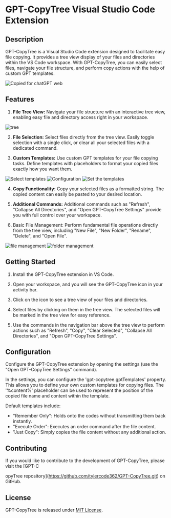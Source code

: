 # GPT-CopyTree Visual Studio Code Extension

## Description

GPT-CopyTree is a Visual Studio Code extension designed to facilitate easy file copying. It provides a tree view display of your files and directories within the VS Code workspace. With GPT-CopyTree, you can easily select files, navigate your file structure, and perform copy actions with the help of custom GPT templates.

![Copied for chatGPT web](https://github.com/tylercode362/GPT-CopyTree/assets/22150402/88464b65-5e73-48fd-9827-8c5c8c100a3e)


## Features

1. **File Tree View:** Navigate your file structure with an interactive tree view, enabling easy file and directory access right in your workspace.

![tree](https://github.com/tylercode362/GPT-CopyTree/assets/22150402/5049461d-7ead-4bba-8da6-8e4efebf9406)

2. **File Selection:** Select files directly from the tree view. Easily toggle selection with a single click, or clear all your selected files with a dedicated command.

3. **Custom Templates:** Use custom GPT templates for your file copying tasks. Define templates with placeholders to format your copied files exactly how you want them.

![Select templates](https://github.com/tylercode362/GPT-CopyTree/assets/22150402/d332e448-5e56-4709-a396-281bd974db51)
![Configuration](https://github.com/tylercode362/GPT-CopyTree/assets/22150402/592f025c-d987-45f7-8651-d7a6561b8977)
![Set the templates](https://github.com/tylercode362/GPT-CopyTree/assets/22150402/a199eb00-0bed-49a7-847e-b08cbe85bfdd)

4. **Copy Functionality:** Copy your selected files as a formatted string. The copied content can easily be pasted to your desired location.

5. **Additional Commands:** Additional commands such as "Refresh", "Collapse All Directories", and "Open GPT-CopyTree Settings" provide you with full control over your workspace.

6. Basic File Management: Perform fundamental file operations directly from the tree view, including "New File", "New Folder", "Rename", "Delete", and "Open File".

![file management](https://github.com/tylercode362/GPT-CopyTree/assets/22150402/5e12b6aa-8f2d-4fbb-9cb5-c0e6b6a322c6)
![folder management](https://github.com/tylercode362/GPT-CopyTree/assets/22150402/a41a051c-1404-4a68-99b3-0a9efc61d5d1)


## Getting Started

1. Install the GPT-CopyTree extension in VS Code.

2. Open your workspace, and you will see the GPT-CopyTree icon in your activity bar.

3. Click on the icon to see a tree view of your files and directories.

4. Select files by clicking on them in the tree view. The selected files will be marked in the tree view for easy reference.

5. Use the commands in the navigation bar above the tree view to perform actions such as "Refresh", "Copy", "Clear Selected", "Collapse All Directories", and "Open GPT-CopyTree Settings".

## Configuration

Configure the GPT-CopyTree extension by opening the settings (use the "Open GPT-CopyTree Settings" command).

In the settings, you can configure the 'gpt-copytree.gptTemplates' property. This allows you to define your own custom templates for copying files. The '%content%' placeholder can be used to represent the position of the copied file name and content within the template.

Default templates include:

- "Remember Only": Holds onto the codes without transmitting them back instantly.
- "Execute Order": Executes an order command after the file content.
- "Just Copy": Simply copies the file content without any additional action.

## Contributing

If you would like to contribute to the development of GPT-CopyTree, please visit the [GPT-C

opyTree repository](https://github.com/tylercode362/GPT-CopyTree.git) on GitHub.

## License

GPT-CopyTree is released under [MIT License](https://opensource.org/licenses/MIT).
